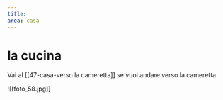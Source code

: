 ```yaml
---
title: 
area: casa
---
```

# la cucina

Vai al [[47-casa-verso la cameretta]] se vuoi andare verso la cameretta

![[foto_58.jpg]]
